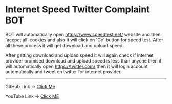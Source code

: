 # Internet Speed Twitter Complaint BOT

BOT will automatically open https://www.speedtest.net/ website and then 'accpet all' cookies and also it will click on 'Go' button for speed test. After all these process it will get download and upload speed.

After getting download and upload speed it will again check if internet provider promised download and upload speed is less than anyone then it will automatically open https://twitter.com/ then it will login account automatically and tweet on twitter for internet provider.

<hr>

GitHub Link -> <a href="https://github.com/kingarunesh/100-Days-of-Code-Python/tree/master/51%20-%20Day">Click Me</a>

YouTube Link -> <a href="https://youtu.be/1WONvpaQZKY">Click ME</a>
